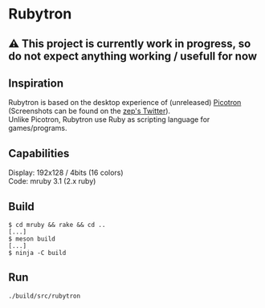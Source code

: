 # Rubytron

## :warning: This project is currently work in progress, so do not expect anything working / usefull for now

## Inspiration

Rubytron is based on the desktop experience of (unreleased) [Picotron](https://www.lexaloffle.com/picotron.php) (Screenshots can be found on the [zep's Twitter](https://twitter.com/lexaloffle)).  
Unlike Picotron, Rubytron use Ruby as scripting language for games/programs.

## Capabilities

Display: 192x128 / 4bits (16 colors)  
Code: mruby 3.1 (2.x ruby)

## Build

```console
$ cd mruby && rake && cd ..
[...]
$ meson build
[...]
$ ninja -C build
```

## Run

```console
./build/src/rubytron
```
